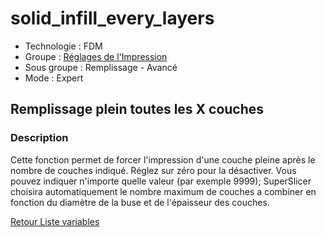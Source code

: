# solid_infill_every_layers

* Technologie : FDM
* Groupe : [Réglages de l'Impression](../print_settings/print_settings.md)
* Sous groupe : Remplissage - Avancé
* Mode : Expert

## Remplissage plein toutes les  X couches

### Description

Cette fonction permet de forcer l'impression d'une couche pleine après le nombre de couches indiqué.
Réglez sur zéro pour la désactiver. Vous pouvez indiquer n'importe quelle valeur (par exemple 9999); SuperSlicer choisira automatiquement le nombre maximum de couches a combiner en fonction du diamètre de la buse et de l'épaisseur des couches.

[Retour Liste variables](variable_list.md)